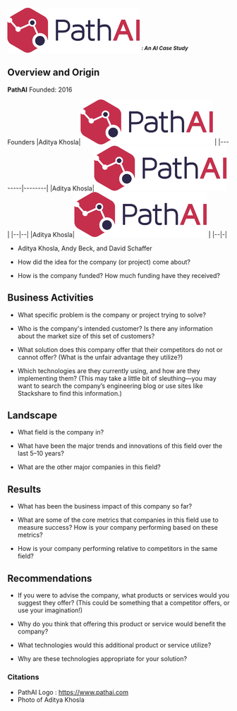  ![PathAI](https://github.com/oigwe-frx/pathAI-case-study/blob/main/PathAI-Logo-Horizontal-RGB(2).png)  ***<sup>: An AI Case Study</sup>***






## Overview and Origin

**PathAI**
Founded: 2016

Founders
|Aditya Khosla|![PathAI](https://github.com/oigwe-frx/pathAI-case-study/blob/main/PathAI-Logo-Horizontal-RGB(2).png) |
|--------|--------|
|Aditya Khosla|![PathAI](https://github.com/oigwe-frx/pathAI-case-study/blob/main/PathAI-Logo-Horizontal-RGB(2).png) |
|--|--|
|Aditya Khosla|![PathAI](https://github.com/oigwe-frx/pathAI-case-study/blob/main/PathAI-Logo-Horizontal-RGB(2).png) |
|--|-|


* Aditya Khosla, Andy Beck, and David Schaffer

* How did the idea for the company (or project) come about?

* How is the company funded? How much funding have they received?

## Business Activities

* What specific problem is the company or project trying to solve?

* Who is the company's intended customer? Is there any information about the market size of this set of customers?

* What solution does this company offer that their competitors do not or cannot offer? (What is the unfair advantage they utilize?)

* Which technologies are they currently using, and how are they implementing them? (This may take a little bit of sleuthing&mdash;you may want to search the company’s engineering blog or use sites like Stackshare to find this information.)

## Landscape

* What field is the company in?

* What have been the major trends and innovations of this field over the last 5&ndash;10 years?

* What are the other major companies in this field?

## Results

* What has been the business impact of this company so far?

* What are some of the core metrics that companies in this field use to measure success? How is your company performing based on these metrics?

* How is your company performing relative to competitors in the same field?

## Recommendations

* If you were to advise the company, what products or services would you suggest they offer? (This could be something that a competitor offers, or use your imagination!)

* Why do you think that offering this product or service would benefit the company?

* What technologies would this additional product or service utilize?

* Why are these technologies appropriate for your solution?


### Citations
- PathAI Logo : https://www.pathai.com
- Photo of Aditya Khosla 

